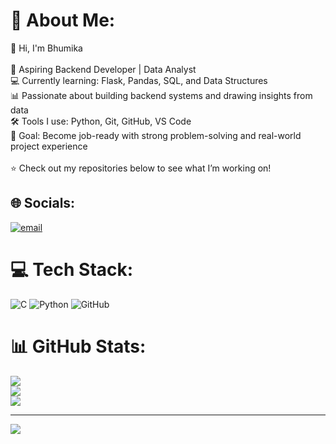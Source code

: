 # 💫 About Me:
👋 Hi, I'm Bhumika<br><br>🚀 Aspiring Backend Developer | Data Analyst  <br>💻 Currently learning: Flask, Pandas, SQL, and Data Structures  <br>📊 Passionate about building backend systems and drawing insights from data  <br>🛠️ Tools I use: Python, Git, GitHub, VS Code  <br>🎯 Goal: Become job-ready with strong problem-solving and real-world project experience  <br><br>⭐ Check out my repositories below to see what I’m working on!


## 🌐 Socials:
[![email](https://img.shields.io/badge/Email-D14836?logo=gmail&logoColor=white)](mailto:tvbhumika1406@gmail.com) 

# 💻 Tech Stack:
![C](https://img.shields.io/badge/c-%2300599C.svg?style=flat&logo=c&logoColor=white) ![Python](https://img.shields.io/badge/python-3670A0?style=flat&logo=python&logoColor=ffdd54) ![GitHub](https://img.shields.io/badge/github-%23121011.svg?style=flat&logo=github&logoColor=white)
# 📊 GitHub Stats:
![](https://github-readme-stats.vercel.app/api?username=bhumikatv&theme=blue-green&hide_border=false&include_all_commits=true&count_private=true)<br/>
![](https://nirzak-streak-stats.vercel.app/?user=bhumikatv&theme=blue-green&hide_border=false)<br/>
![](https://github-readme-stats.vercel.app/api/top-langs/?username=bhumikatv&theme=blue-green&hide_border=false&include_all_commits=true&count_private=true&layout=compact)

---
[![](https://visitcount.itsvg.in/api?id=bhumikatv&icon=2&color=0)](https://visitcount.itsvg.in)
